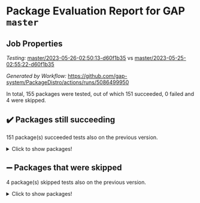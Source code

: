 # Package Evaluation Report for GAP `master`

## Job Properties

*Testing:* [master/2023-05-26-02:50:13-d60f1b35](https://github.com/gap-system/PackageDistro/blob/data/reports/master/2023-05-26-02:50:13-d60f1b35) vs [master/2023-05-25-02:55:22-d60f1b35](https://github.com/gap-system/PackageDistro/blob/data/reports/master/2023-05-25-02:55:22-d60f1b35)

*Generated by Workflow:* https://github.com/gap-system/PackageDistro/actions/runs/5086499950

In total, 155 packages were tested, out of which 151 succeeded, 0 failed and 4 were skipped.

## :heavy_check_mark: Packages still succeeding

151 package(s) succeeded tests also on the previous version.
<details><summary>Click to show packages!</summary>

- 4ti2interface 2023.02-04 [(success)](https://github.com/gap-system/PackageDistro/actions/runs/5086499950/jobs/9141211621)
- ace 5.6.2 [(success)](https://github.com/gap-system/PackageDistro/actions/runs/5086499950/jobs/9141211711)
- aclib 1.3.2 [(success)](https://github.com/gap-system/PackageDistro/actions/runs/5086499950/jobs/9141211791)
- agt 0.3.1 [(success)](https://github.com/gap-system/PackageDistro/actions/runs/5086499950/jobs/9141211889)
- alnuth 3.2.1 [(success)](https://github.com/gap-system/PackageDistro/actions/runs/5086499950/jobs/9141211988)
- anupq 3.3.0 [(success)](https://github.com/gap-system/PackageDistro/actions/runs/5086499950/jobs/9141212090)
- atlasrep 2.1.6 [(success)](https://github.com/gap-system/PackageDistro/actions/runs/5086499950/jobs/9141212203)
- autodoc 2022.10.20 [(success)](https://github.com/gap-system/PackageDistro/actions/runs/5086499950/jobs/9141212288)
- automata 1.15 [(success)](https://github.com/gap-system/PackageDistro/actions/runs/5086499950/jobs/9141212365)
- automgrp 1.3.2 [(success)](https://github.com/gap-system/PackageDistro/actions/runs/5086499950/jobs/9141212447)
- autpgrp 1.11 [(success)](https://github.com/gap-system/PackageDistro/actions/runs/5086499950/jobs/9141212543)
- cap 2023.05-12 [(success)](https://github.com/gap-system/PackageDistro/actions/runs/5086499950/jobs/9141212716)
- caratinterface 2.3.5 [(success)](https://github.com/gap-system/PackageDistro/actions/runs/5086499950/jobs/9141212832)
- cddinterface 2022.11.01 [(success)](https://github.com/gap-system/PackageDistro/actions/runs/5086499950/jobs/9141212918)
- circle 1.6.6 [(success)](https://github.com/gap-system/PackageDistro/actions/runs/5086499950/jobs/9141213016)
- classicpres 1.22 [(success)](https://github.com/gap-system/PackageDistro/actions/runs/5086499950/jobs/9141213112)
- cohomolo 1.6.11 [(success)](https://github.com/gap-system/PackageDistro/actions/runs/5086499950/jobs/9141213202)
- congruence 1.2.5 [(success)](https://github.com/gap-system/PackageDistro/actions/runs/5086499950/jobs/9141213290)
- corelg 1.56 [(success)](https://github.com/gap-system/PackageDistro/actions/runs/5086499950/jobs/9141213384)
- crime 1.6 [(success)](https://github.com/gap-system/PackageDistro/actions/runs/5086499950/jobs/9141213487)
- crisp 1.4.6 [(success)](https://github.com/gap-system/PackageDistro/actions/runs/5086499950/jobs/9141213571)
- crypting 0.10.4 [(success)](https://github.com/gap-system/PackageDistro/actions/runs/5086499950/jobs/9141213647)
- cryst 4.1.26 [(success)](https://github.com/gap-system/PackageDistro/actions/runs/5086499950/jobs/9141213744)
- crystcat 1.1.10 [(success)](https://github.com/gap-system/PackageDistro/actions/runs/5086499950/jobs/9141213826)
- ctbllib 1.3.6 [(success)](https://github.com/gap-system/PackageDistro/actions/runs/5086499950/jobs/9141213952)
- cubefree 1.19 [(success)](https://github.com/gap-system/PackageDistro/actions/runs/5086499950/jobs/9141214039)
- curlinterface 2.3.2 [(success)](https://github.com/gap-system/PackageDistro/actions/runs/5086499950/jobs/9141214148)
- cvec 2.8.1 [(success)](https://github.com/gap-system/PackageDistro/actions/runs/5086499950/jobs/9141214246)
- datastructures 0.3.0 [(success)](https://github.com/gap-system/PackageDistro/actions/runs/5086499950/jobs/9141214336)
- deepthought 1.0.6 [(success)](https://github.com/gap-system/PackageDistro/actions/runs/5086499950/jobs/9141214433)
- design 1.8 [(success)](https://github.com/gap-system/PackageDistro/actions/runs/5086499950/jobs/9141214531)
- difsets 2.3.1 [(success)](https://github.com/gap-system/PackageDistro/actions/runs/5086499950/jobs/9141214643)
- digraphs 1.6.2 [(success)](https://github.com/gap-system/PackageDistro/actions/runs/5086499950/jobs/9141214710)
- edim 1.3.7 [(success)](https://github.com/gap-system/PackageDistro/actions/runs/5086499950/jobs/9141214787)
- example 4.3.4 [(success)](https://github.com/gap-system/PackageDistro/actions/runs/5086499950/jobs/9141214865)
- examplesforhomalg 2023.02-04 [(success)](https://github.com/gap-system/PackageDistro/actions/runs/5086499950/jobs/9141214947)
- factint 1.6.3 [(success)](https://github.com/gap-system/PackageDistro/actions/runs/5086499950/jobs/9141215039)
- ferret 1.0.9 [(success)](https://github.com/gap-system/PackageDistro/actions/runs/5086499950/jobs/9141215155)
- fga 1.5.0 [(success)](https://github.com/gap-system/PackageDistro/actions/runs/5086499950/jobs/9141215226)
- fining 1.5.5 [(success)](https://github.com/gap-system/PackageDistro/actions/runs/5086499950/jobs/9141215302)
- float 1.0.3 [(success)](https://github.com/gap-system/PackageDistro/actions/runs/5086499950/jobs/9141215384)
- format 1.4.3 [(success)](https://github.com/gap-system/PackageDistro/actions/runs/5086499950/jobs/9141215459)
- forms 1.2.9 [(success)](https://github.com/gap-system/PackageDistro/actions/runs/5086499950/jobs/9141215526)
- fplsa 1.2.6 [(success)](https://github.com/gap-system/PackageDistro/actions/runs/5086499950/jobs/9141215600)
- fr 2.4.12 [(success)](https://github.com/gap-system/PackageDistro/actions/runs/5086499950/jobs/9141215677)
- francy 2.0.3 [(success)](https://github.com/gap-system/PackageDistro/actions/runs/5086499950/jobs/9141215751)
- fwtree 1.3 [(success)](https://github.com/gap-system/PackageDistro/actions/runs/5086499950/jobs/9141215818)
- gapdoc 1.6.6 [(success)](https://github.com/gap-system/PackageDistro/actions/runs/5086499950/jobs/9141215901)
- gauss 2023.02-04 [(success)](https://github.com/gap-system/PackageDistro/actions/runs/5086499950/jobs/9141215970)
- gaussforhomalg 2023.02-04 [(success)](https://github.com/gap-system/PackageDistro/actions/runs/5086499950/jobs/9141216033)
- gbnp 1.0.5 [(success)](https://github.com/gap-system/PackageDistro/actions/runs/5086499950/jobs/9141216089)
- generalizedmorphismsforcap 2023.03-01 [(success)](https://github.com/gap-system/PackageDistro/actions/runs/5086499950/jobs/9141216145)
- genss 1.6.8 [(success)](https://github.com/gap-system/PackageDistro/actions/runs/5086499950/jobs/9141216199)
- gradedmodules 2023.02-04 [(success)](https://github.com/gap-system/PackageDistro/actions/runs/5086499950/jobs/9141216258)
- gradedringforhomalg 2023.02-04 [(success)](https://github.com/gap-system/PackageDistro/actions/runs/5086499950/jobs/9141216361)
- grape 4.9.0 [(success)](https://github.com/gap-system/PackageDistro/actions/runs/5086499950/jobs/9141216449)
- groupoids 1.73 [(success)](https://github.com/gap-system/PackageDistro/actions/runs/5086499950/jobs/9141216525)
- grpconst 2.6.4 [(success)](https://github.com/gap-system/PackageDistro/actions/runs/5086499950/jobs/9141216600)
- guarana 0.96.3 [(success)](https://github.com/gap-system/PackageDistro/actions/runs/5086499950/jobs/9141216674)
- guava 3.18 [(success)](https://github.com/gap-system/PackageDistro/actions/runs/5086499950/jobs/9141216738)
- hap 1.55 [(success)](https://github.com/gap-system/PackageDistro/actions/runs/5086499950/jobs/9141216785)
- hapcryst 0.1.15 [(success)](https://github.com/gap-system/PackageDistro/actions/runs/5086499950/jobs/9141216836)
- hecke 1.5.3 [(success)](https://github.com/gap-system/PackageDistro/actions/runs/5086499950/jobs/9141216899)
- help 3.5 [(success)](https://github.com/gap-system/PackageDistro/actions/runs/5086499950/jobs/9141216966)
- homalg 2023.02-05 [(success)](https://github.com/gap-system/PackageDistro/actions/runs/5086499950/jobs/9141217015)
- homalgtocas 2023.02-04 [(success)](https://github.com/gap-system/PackageDistro/actions/runs/5086499950/jobs/9141217071)
- idrel 2.45 [(success)](https://github.com/gap-system/PackageDistro/actions/runs/5086499950/jobs/9141217134)
- images 1.3.1 [(success)](https://github.com/gap-system/PackageDistro/actions/runs/5086499950/jobs/9141217199)
- intpic 0.3.0 [(success)](https://github.com/gap-system/PackageDistro/actions/runs/5086499950/jobs/9141217267)
- io 4.8.1 [(success)](https://github.com/gap-system/PackageDistro/actions/runs/5086499950/jobs/9141217330)
- io_forhomalg 2023.02-04 [(success)](https://github.com/gap-system/PackageDistro/actions/runs/5086499950/jobs/9141217392)
- irredsol 1.4.4 [(success)](https://github.com/gap-system/PackageDistro/actions/runs/5086499950/jobs/9141217436)
- json 2.1.1 [(success)](https://github.com/gap-system/PackageDistro/actions/runs/5086499950/jobs/9141217491)
- jupyterkernel 1.5.0 [(success)](https://github.com/gap-system/PackageDistro/actions/runs/5086499950/jobs/9141217570)
- jupyterviz 1.5.6 [(success)](https://github.com/gap-system/PackageDistro/actions/runs/5086499950/jobs/9141217622)
- kan 1.35 [(success)](https://github.com/gap-system/PackageDistro/actions/runs/5086499950/jobs/9141217699)
- kbmag 1.5.11 [(success)](https://github.com/gap-system/PackageDistro/actions/runs/5086499950/jobs/9141217779)
- laguna 3.9.6 [(success)](https://github.com/gap-system/PackageDistro/actions/runs/5086499950/jobs/9141217863)
- liealgdb 2.2.1 [(success)](https://github.com/gap-system/PackageDistro/actions/runs/5086499950/jobs/9141217945)
- liepring 2.8 [(success)](https://github.com/gap-system/PackageDistro/actions/runs/5086499950/jobs/9141218016)
- liering 2.4.2 [(success)](https://github.com/gap-system/PackageDistro/actions/runs/5086499950/jobs/9141218076)
- linearalgebraforcap 2023.05-05 [(success)](https://github.com/gap-system/PackageDistro/actions/runs/5086499950/jobs/9141218157)
- localizeringforhomalg 2023.02-04 [(success)](https://github.com/gap-system/PackageDistro/actions/runs/5086499950/jobs/9141218237)
- loops 3.4.3 [(success)](https://github.com/gap-system/PackageDistro/actions/runs/5086499950/jobs/9141218322)
- lpres 1.0.3 [(success)](https://github.com/gap-system/PackageDistro/actions/runs/5086499950/jobs/9141218389)
- majoranaalgebras 1.5.1 [(success)](https://github.com/gap-system/PackageDistro/actions/runs/5086499950/jobs/9141218498)
- mapclass 1.4.6 [(success)](https://github.com/gap-system/PackageDistro/actions/runs/5086499950/jobs/9141218571)
- matgrp 0.70 [(success)](https://github.com/gap-system/PackageDistro/actions/runs/5086499950/jobs/9141218652)
- matricesforhomalg 2023.02-04 [(success)](https://github.com/gap-system/PackageDistro/actions/runs/5086499950/jobs/9141218722)
- modisom 2.5.4 [(success)](https://github.com/gap-system/PackageDistro/actions/runs/5086499950/jobs/9141218798)
- modulepresentationsforcap 2023.05-01 [(success)](https://github.com/gap-system/PackageDistro/actions/runs/5086499950/jobs/9141218889)
- modules 2023.02-04 [(success)](https://github.com/gap-system/PackageDistro/actions/runs/5086499950/jobs/9141218981)
- monoidalcategories 2023.05-03 [(success)](https://github.com/gap-system/PackageDistro/actions/runs/5086499950/jobs/9141219072)
- nconvex 2022.09-01 [(success)](https://github.com/gap-system/PackageDistro/actions/runs/5086499950/jobs/9141219148)
- nilmat 1.4.2 [(success)](https://github.com/gap-system/PackageDistro/actions/runs/5086499950/jobs/9141219231)
- nock 1.5 [(success)](https://github.com/gap-system/PackageDistro/actions/runs/5086499950/jobs/9141219309)
- normalizinterface 1.3.6 [(success)](https://github.com/gap-system/PackageDistro/actions/runs/5086499950/jobs/9141219396)
- nq 2.5.10 [(success)](https://github.com/gap-system/PackageDistro/actions/runs/5086499950/jobs/9141219480)
- numericalsgps 1.3.1 [(success)](https://github.com/gap-system/PackageDistro/actions/runs/5086499950/jobs/9141219564)
- openmath 11.5.3 [(success)](https://github.com/gap-system/PackageDistro/actions/runs/5086499950/jobs/9141219649)
- orb 4.9.0 [(success)](https://github.com/gap-system/PackageDistro/actions/runs/5086499950/jobs/9141219732)
- packagemanager 1.4.1 [(success)](https://github.com/gap-system/PackageDistro/actions/runs/5086499950/jobs/9141219813)
- patternclass 2.4.3 [(success)](https://github.com/gap-system/PackageDistro/actions/runs/5086499950/jobs/9141219919)
- permut 2.0.4 [(success)](https://github.com/gap-system/PackageDistro/actions/runs/5086499950/jobs/9141220009)
- polenta 1.3.10 [(success)](https://github.com/gap-system/PackageDistro/actions/runs/5086499950/jobs/9141220095)
- polymaking 0.8.6 [(success)](https://github.com/gap-system/PackageDistro/actions/runs/5086499950/jobs/9141220201)
- primgrp 3.4.4 [(success)](https://github.com/gap-system/PackageDistro/actions/runs/5086499950/jobs/9141220316)
- profiling 2.5.2 [(success)](https://github.com/gap-system/PackageDistro/actions/runs/5086499950/jobs/9141220420)
- qpa 1.34 [(success)](https://github.com/gap-system/PackageDistro/actions/runs/5086499950/jobs/9141220518)
- quagroup 1.8.3 [(success)](https://github.com/gap-system/PackageDistro/actions/runs/5086499950/jobs/9141220634)
- radiroot 2.9 [(success)](https://github.com/gap-system/PackageDistro/actions/runs/5086499950/jobs/9141220730)
- rcwa 4.7.1 [(success)](https://github.com/gap-system/PackageDistro/actions/runs/5086499950/jobs/9141220826)
- rds 1.8 [(success)](https://github.com/gap-system/PackageDistro/actions/runs/5086499950/jobs/9141220915)
- recog 1.4.2 [(success)](https://github.com/gap-system/PackageDistro/actions/runs/5086499950/jobs/9141221011)
- repndecomp 1.3.0 [(success)](https://github.com/gap-system/PackageDistro/actions/runs/5086499950/jobs/9141221105)
- repsn 3.1.1 [(success)](https://github.com/gap-system/PackageDistro/actions/runs/5086499950/jobs/9141221186)
- resclasses 4.7.3 [(success)](https://github.com/gap-system/PackageDistro/actions/runs/5086499950/jobs/9141221276)
- ringsforhomalg 2023.02-05 [(success)](https://github.com/gap-system/PackageDistro/actions/runs/5086499950/jobs/9141221350)
- sco 2023.02-04 [(success)](https://github.com/gap-system/PackageDistro/actions/runs/5086499950/jobs/9141221417)
- scscp 2.4.1 [(success)](https://github.com/gap-system/PackageDistro/actions/runs/5086499950/jobs/9141221496)
- semigroups 5.2.1 [(success)](https://github.com/gap-system/PackageDistro/actions/runs/5086499950/jobs/9141221587)
- sglppow 2.3 [(success)](https://github.com/gap-system/PackageDistro/actions/runs/5086499950/jobs/9141221655)
- sgpviz 0.999.5 [(success)](https://github.com/gap-system/PackageDistro/actions/runs/5086499950/jobs/9141221713)
- simpcomp 2.1.14 [(success)](https://github.com/gap-system/PackageDistro/actions/runs/5086499950/jobs/9141221792)
- singular 2023.02.09 [(success)](https://github.com/gap-system/PackageDistro/actions/runs/5086499950/jobs/9141221871)
- sl2reps 1.1 [(success)](https://github.com/gap-system/PackageDistro/actions/runs/5086499950/jobs/9141221951)
- sla 1.5.3 [(success)](https://github.com/gap-system/PackageDistro/actions/runs/5086499950/jobs/9141222043)
- smallgrp 1.5.3 [(success)](https://github.com/gap-system/PackageDistro/actions/runs/5086499950/jobs/9141222138)
- smallsemi 0.6.13 [(success)](https://github.com/gap-system/PackageDistro/actions/runs/5086499950/jobs/9141222224)
- sonata 2.9.6 [(success)](https://github.com/gap-system/PackageDistro/actions/runs/5086499950/jobs/9141222290)
- sophus 1.27 [(success)](https://github.com/gap-system/PackageDistro/actions/runs/5086499950/jobs/9141222381)
- spinsym 1.5.2 [(success)](https://github.com/gap-system/PackageDistro/actions/runs/5086499950/jobs/9141222469)
- standardff 0.9.4 [(success)](https://github.com/gap-system/PackageDistro/actions/runs/5086499950/jobs/9141222546)
- symbcompcc 1.3.2 [(success)](https://github.com/gap-system/PackageDistro/actions/runs/5086499950/jobs/9141222655)
- thelma 1.3 [(success)](https://github.com/gap-system/PackageDistro/actions/runs/5086499950/jobs/9141222733)
- tomlib 1.2.9 [(success)](https://github.com/gap-system/PackageDistro/actions/runs/5086499950/jobs/9141222839)
- toolsforhomalg 2023.05-01 [(success)](https://github.com/gap-system/PackageDistro/actions/runs/5086499950/jobs/9141222935)
- toric 1.9.5 [(success)](https://github.com/gap-system/PackageDistro/actions/runs/5086499950/jobs/9141223031)
- toricvarieties 2022.07.13 [(success)](https://github.com/gap-system/PackageDistro/actions/runs/5086499950/jobs/9141223116)
- transgrp 3.6.4 [(success)](https://github.com/gap-system/PackageDistro/actions/runs/5086499950/jobs/9141223189)
- ugaly 4.0.3 [(success)](https://github.com/gap-system/PackageDistro/actions/runs/5086499950/jobs/9141223276)
- unipot 1.5 [(success)](https://github.com/gap-system/PackageDistro/actions/runs/5086499950/jobs/9141223359)
- unitlib 4.2.0 [(success)](https://github.com/gap-system/PackageDistro/actions/runs/5086499950/jobs/9141223459)
- utils 0.82 [(success)](https://github.com/gap-system/PackageDistro/actions/runs/5086499950/jobs/9141223554)
- uuid 0.7 [(success)](https://github.com/gap-system/PackageDistro/actions/runs/5086499950/jobs/9141223634)
- walrus 0.9991 [(success)](https://github.com/gap-system/PackageDistro/actions/runs/5086499950/jobs/9141223713)
- wedderga 4.10.4 [(success)](https://github.com/gap-system/PackageDistro/actions/runs/5086499950/jobs/9141223810)
- xmod 2.91 [(success)](https://github.com/gap-system/PackageDistro/actions/runs/5086499950/jobs/9141223895)
- xmodalg 1.23 [(success)](https://github.com/gap-system/PackageDistro/actions/runs/5086499950/jobs/9141223974)
- yangbaxter 0.10.3 [(success)](https://github.com/gap-system/PackageDistro/actions/runs/5086499950/jobs/9141224050)
- zeromqinterface 0.14 [(success)](https://github.com/gap-system/PackageDistro/actions/runs/5086499950/jobs/9141224123)
</details>

## :heavy_minus_sign: Packages that were skipped

4 package(s) skipped tests also on the previous version.
<details><summary>Click to show packages!</summary>

- browse 1.8.21 [(skipped)](https://github.com/gap-system/PackageDistro/actions/runs/5086499950/jobs/9141005819)
- itc 1.5.1 [(skipped)](https://github.com/gap-system/PackageDistro/actions/runs/5086499950/jobs/9141005819)
- polycyclic 2.16 [(skipped)](https://github.com/gap-system/PackageDistro/actions/runs/5086499950/jobs/9141005819)
- xgap 4.31 [(skipped)](https://github.com/gap-system/PackageDistro/actions/runs/5086499950/jobs/9141005819)
</details>

